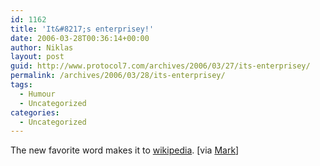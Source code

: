 ```yaml
---
id: 1162
title: 'It&#8217;s enterprisey!'
date: 2006-03-28T00:36:14+00:00
author: Niklas
layout: post
guid: http://www.protocol7.com/archives/2006/03/27/its-enterprisey/
permalink: /archives/2006/03/28/its-enterprisey/
tags:
  - Humour
  - Uncategorized
categories:
  - Uncategorized
---
```

<div class='microid-49314c6d6514c0324688629de9502927c0c0f8d3'>
  <p>
    The new favorite word makes it to <a href="http://en.wikipedia.org/wiki/Enterprisey">wikipedia</a>. [via <a href="http://www.markbaker.ca/2002/09/Blog/2006/03/26#deliciousdistobj.It___s_Enterpri...isey_">Mark</a>]
  </p>
</div>
